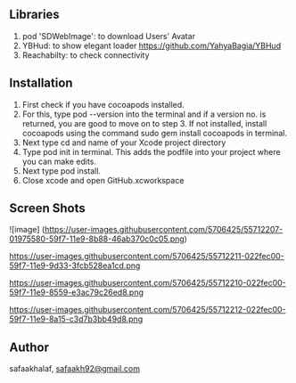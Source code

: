  

## Libraries
1. pod 'SDWebImage': to download Users' Avatar
2. YBHud: to show elegant loader https://github.com/YahyaBagia/YBHud
3. Reachabilty: to check connectivity

## Installation


1. First check if you have cocoapods installed. 
2. For this, type pod --version into the terminal and if a version no. is returned, you are good to move on to step 3.
    If not installed, install cocoapods using the command sudo gem install cocoapods in terminal.
3. Next type cd and name of your Xcode project directory
4. Type pod init in terminal. This adds the podfile into your project where you can make edits.
5. Next type pod install.
6. Close xcode and open GitHub.xcworkspace


## Screen Shots

![image] (https://user-images.githubusercontent.com/5706425/55712207-01975580-59f7-11e9-8b88-46ab370c0c05.png)

https://user-images.githubusercontent.com/5706425/55712211-022fec00-59f7-11e9-9d33-3fcb528ea1cd.png

https://user-images.githubusercontent.com/5706425/55712210-022fec00-59f7-11e9-8559-e3ac79c26ed8.png

https://user-images.githubusercontent.com/5706425/55712212-022fec00-59f7-11e9-8a15-c3d7b3bb49d8.png




## Author

safaakhalaf, safaakh92@gmail.com

